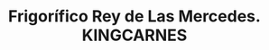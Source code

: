 ---
title: "Frigorífico Rey de Las Mercedes. KINGCARNES"
url: /caracas/frigorifico-rey-de-las-mercedes-kingcarnes/
shop: Metzgerei
---